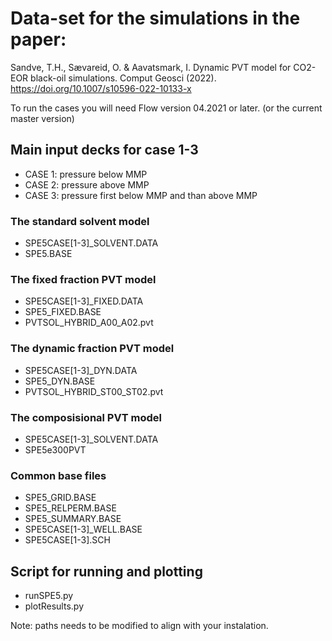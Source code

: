 # Data-set for the simulations in the paper:
Sandve, T.H., Sævareid, O. & Aavatsmark, I. Dynamic PVT model for CO2-EOR black-oil simulations. Comput Geosci (2022). https://doi.org/10.1007/s10596-022-10133-x

To run the cases you will need Flow version 04.2021 or later.
(or the current master version) 

## Main input decks for case 1-3
- CASE 1: pressure below MMP
- CASE 2: pressure above MMP
- CASE 3: pressure first below MMP and than above MMP

### The standard solvent model
- SPE5CASE[1-3]_SOLVENT.DATA
- SPE5.BASE

### The fixed fraction PVT model
- SPE5CASE[1-3]_FIXED.DATA
- SPE5_FIXED.BASE
- PVTSOL_HYBRID_A00_A02.pvt

### The dynamic fraction PVT model
- SPE5CASE[1-3]_DYN.DATA
- SPE5_DYN.BASE
- PVTSOL_HYBRID_ST00_ST02.pvt

### The composisional PVT model
- SPE5CASE[1-3]_SOLVENT.DATA
- SPE5e300PVT

### Common base files
- SPE5_GRID.BASE
- SPE5_RELPERM.BASE
- SPE5_SUMMARY.BASE 
- SPE5CASE[1-3]_WELL.BASE 
- SPE5CASE[1-3].SCH

## Script for running and plotting
- runSPE5.py 
- plotResults.py 

Note: paths needs to be modified to align with your instalation. 
